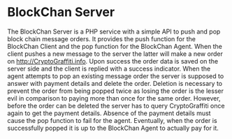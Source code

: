 # BlockChan Server
The BlockChan Server is a PHP service with a simple API to push and pop block chain message orders. It provides the push function for the BlockChan Client and the pop function for the BlockChan Agent. When the client pushes a new message to the server the latter will make a new order on http://CryptoGraffiti.info. Upon success the order data is saved on the server side and the client is replied with a success indicator. When the agent attempts to pop an existing message order the server is supposed to answer with payment details and delete the order. Deletion is necessary to prevent the order from being popped twice as losing the order is the lesser evil in comparison to paying more than once for the same order. However, before the order can be deleted the server has to query CryptoGraffiti once again to get the payment details. Absence of the payment details must cause the pop function to fail for the agent. Eventually, when the order is successfully popped it is up to the BlockChan Agent to actually pay for it.
